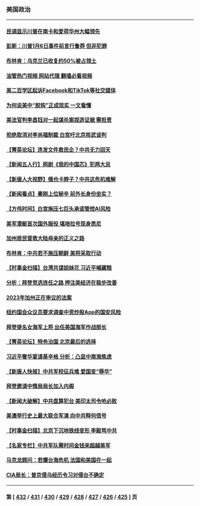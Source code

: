 ### 美国政治
---
#### [民调显示川普在南卡和爱荷华州大幅领先](../../pages/ncid1078159/n14040489.md?07240845) 
#### [彭斯：川普1月6日事件前言行鲁莽 但非犯罪](../../pages/ncid1078159/n14040481.md?07240845) 
#### [布林肯：乌克兰已收复约50%被占领土](../../pages/ncid1078159/n14040485.md?07240845) 
#### [油管热门视频 网站代理 翻墙必看视频](http://138.2.39.72:81/youtube.html?epic-marker?07240845)
#### [美二百学区起诉Facebook和TikTok等社交媒体](../../pages/ncid1078159/n14040425.md?07240845) 
#### [为何说美中“脱钩”正成现实 一文看懂](../../pages/ncid1078159/n14040091.md?07240845) 
#### [美法官判李昌钰对一起谋杀案捏造证据 需担责](../../pages/ncid1078159/n14040206.md?07240845) 
#### [拒绝取消对李尚福制裁 白宫吁北京核武谈判](../../pages/ncid1078159/n14040022.md?07240845) 
#### [【菁英论坛】连发文件救民企？中共无力回天](../../pages/ncid1078159/n14040108.md?07240845) 
#### [【新闻五人行】网剧《我的中国芯》犯两大忌](../../pages/ncid1078159/n14040094.md?07240845) 
#### [【新唐人大视野】俄也卡脖子？中共这危机难解](../../pages/ncid1078159/n14040088.md?07240845) 
#### [【新闻看点】秦刚上位秘辛 前外长身份坐实？](../../pages/ncid1078159/n14040041.md?07240845) 
#### [【方伟时间】白宫施压七巨头承诺管控AI风险](../../pages/ncid1078159/n14040044.md?07240845) 
#### [美军潜艇首次国外服役 堪培拉号现身悉尼](../../pages/ncid1078159/n14040010.md?07240845) 
#### [加州居民营救大陆母亲的正义之路](../../pages/ncid1078159/n14039928.md?07240845) 
#### [布林肯：中共若不施压朝鲜 美将采取行动](../../pages/ncid1078159/n14040025.md?07240845) 
#### [【时事金扫描】台湾共谍姐妹花 习近平喊藏粮](../../pages/ncid1078159/n14039977.md?07240845) 
#### [分析：拜登竞选连任之路 押注美经济在稳步改善](../../pages/ncid1078159/n14039729.md?07240845) 
#### [2023年加州正在审议的法案](../../pages/ncid1078159/n14039926.md?07240845) 
#### [纽约国会众议员要求调查中资炒股App的国安风险](../../pages/ncid1078159/n14039791.md?07240845) 
#### [拜登提名女海军上将 出任美国海军作战部长](../../pages/ncid1078159/n14039724.md?07240845) 
#### [【菁英论坛】特务治国 北京最后的选择](../../pages/ncid1078159/n14039693.md?07240845) 
#### [习近平奢华宴请基辛格 分析：凸显中南海焦虑](../../pages/ncid1078159/n14039627.md?07240845) 
#### [【新唐人快报】中共军校征兵难 爱国变“辱华”](../../pages/ncid1078159/n14039657.md?07240845) 
#### [拜登邀请中情局局长加入内阁](../../pages/ncid1078159/n14039654.md?07240845) 
#### [【新闻大破解】中共盘算犯台 美印太司令呛必败](../../pages/ncid1078159/n14039523.md?07240845) 
#### [美澳举行史上最大联合军演 向中共释何信号](../../pages/ncid1078159/n14039536.md?07240845) 
#### [【时事金扫描】北京下沉地铁线变形 李毅骂中共](../../pages/ncid1078159/n14039515.md?07240845) 
#### [【名家专栏】中共军队需时间金钱来超越美军](../../pages/ncid1078159/n14036181.md?07240845) 
#### [马克龙顾问：若爆台海危机 法国和美国在一起](../../pages/ncid1078159/n14039554.md?07240845) 
#### [CIA局长：普京侵乌经历令习对侵台不确定](../../pages/ncid1078159/n14039518.md?07240845) 

---
#### 第 [ [432](./432.md?07240845) / [431](./431.md?07240845) / [430](./430.md?07240845) / [429](./429.md?07240845) / [428](./428.md?07240845) / [427](./427.md?07240845) / [426](./426.md?07240845) / [425](./425.md?07240845) ] 页
